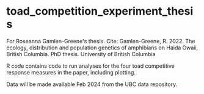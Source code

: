 # toad_competition_experiment_thesis

For Roseanna Gamlen-Greene's thesis. 
Cite: Gamlen-Greene, R. 2022. The ecology, distribution and population genetics of amphibians on Haida Gwaii, British Columbia. PhD thesis. University of British Columbia 

R code contains code to run analyses for the four toad competitive response measures in the paper, including plotting.

Data will be made available Feb 2024 from the UBC data repository.
